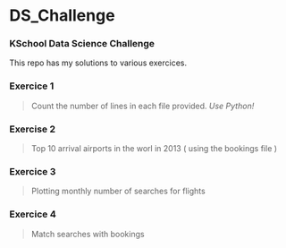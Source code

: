 # DS_Challenge

### KSchool Data Science Challenge

This repo has my solutions to various exercices.

### Exercice 1

> Count the number of lines in each file provided. *Use Python!*

### Exercise 2

> Top 10 arrival airports in the worl in 2013 ( using the bookings file )

### Exercice 3

> Plotting monthly number of searches for flights

### Exercice 4

> Match searches with bookings